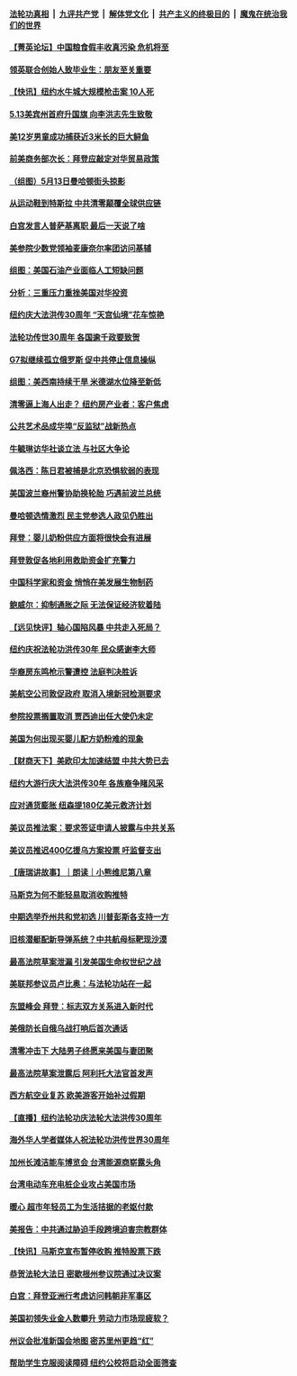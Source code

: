 ####  [法轮功真相](../../../../basic/blob/master/README.md?t=05150731) &nbsp;|&nbsp; [九评共产党](../../../../9ping.md/blob/master/README.md?t=05150731) &nbsp;|&nbsp; [解体党文化](../../../../jtdwh.md/blob/master/README.md?t=05150731)  &nbsp;|&nbsp; [共产主义的终极目的](../../../../gczydzjmd.md/blob/master/README.md?t=05150731) &nbsp;|&nbsp; [魔鬼在统治我们的世界](../../../../mgztzwmdsj.md/blob/master/README.md?t=05150731) 

#### [【菁英论坛】中国粮食假丰收真污染 危机将至](../pages/nsc412/n13736862.md?t=05150731) 

#### [领英联合创始人致毕业生：朋友至关重要](../pages/nsc412/n13736872.md?t=05150731) 

#### [【快讯】纽约水牛城大规模枪击案 10人死](../pages/nsc412/n13737084.md?t=05150731) 

#### [5.13美宾州首府升国旗 向李洪志先生致敬](../pages/nsc412/n13737058.md?t=05150731) 

#### [美12岁男童成功捕获近3米长的巨大鲟鱼](../pages/nsc412/n13736528.md?t=05150731) 

#### [前美商务部次长：拜登应敲定对华贸易政策](../pages/nsc412/n13736985.md?t=05150731) 

#### [（组图）5月13日曼哈顿街头掠影](../pages/nsc412/n13737004.md?t=05150731) 

#### [从运动鞋到特斯拉 中共清零颠覆全球供应链](../pages/nsc412/n13736996.md?t=05150731) 

#### [白宫发言人普萨基离职 最后一天说了啥](../pages/nsc412/n13736969.md?t=05150731) 

#### [美参院少数党领袖麦康奈尔率团访问基辅](../pages/nsc412/n13736977.md?t=05150731) 

#### [组图：美国石油产业面临人工短缺问题](../pages/nsc412/n13736642.md?t=05150731) 

#### [分析：三重压力重挫美国对华投资](../pages/nsc412/n13731653.md?t=05150731) 

#### [纽约庆大法洪传30周年 “天宫仙境”花车惊艳](../pages/nsc412/n13736469.md?t=05150731) 

#### [法轮功传世30周年 各国逾千政要致贺](../pages/nsc412/n13735828.md?t=05150731) 

#### [G7拟继续孤立俄罗斯 促中共停止信息操纵](../pages/nsc412/n13736875.md?t=05150731) 

#### [组图：美西南持续干旱 米德湖水位降至新低](../pages/nsc412/n13734281.md?t=05150731) 

#### [清零逼上海人出走？ 纽约房产业者：客户焦虑](../pages/nsc412/n13736407.md?t=05150731) 

#### [公共艺术品成华埠“反监狱”战新热点](../pages/nsc412/n13736437.md?t=05150731) 

#### [牛毓琳访华社谈立法 与社区大争论](../pages/nsc412/n13736398.md?t=05150731) 

#### [佩洛西：陈日君被捕是北京恐惧软弱的表现](../pages/nsc412/n13736431.md?t=05150731) 

#### [美国波兰裔州警协助换轮胎 巧遇前波兰总统](../pages/nsc412/n13736352.md?t=05150731) 

#### [曼哈顿选情激烈 民主党参选人政见仍胜出](../pages/nsc412/n13736400.md?t=05150731) 

#### [拜登：婴儿奶粉供应方面将很快会有进展](../pages/nsc412/n13736346.md?t=05150731) 

#### [拜登敦促各地利用救助资金扩充警力](../pages/nsc412/n13736293.md?t=05150731) 

#### [中国科学家和资金 悄悄在美发展生物制药](../pages/nsc412/n13736311.md?t=05150731) 

#### [鲍威尔：抑制通胀之际 无法保证经济软着陆](../pages/nsc412/n13736217.md?t=05150731) 

#### [【远见快评】轴心国陷风暴 中共走入死局？](../pages/nsc412/n13736227.md?t=05150731) 

#### [纽约庆祝法轮功洪传30年 民众感谢李大师](../pages/nsc412/n13736244.md?t=05150731) 

#### [华裔房东鸣枪示警遭控 法庭判决胜诉](../pages/nsc412/n13736294.md?t=05150731) 

#### [美航空公司敦促政府 取消入境新冠检测要求](../pages/nsc412/n13736159.md?t=05150731) 

#### [参院投票搁置取消 贾西迪出任大使仍未定](../pages/nsc412/n13736251.md?t=05150731) 

#### [美国为何出现买婴儿配方奶粉难的现象](../pages/nsc412/n13735967.md?t=05150731) 

#### [【财商天下】美欧印太加速结盟 中共大势已去](../pages/nsc412/n13736239.md?t=05150731) 

#### [纽约大游行庆大法洪传30年 各族裔争睹风采](../pages/nsc412/n13736202.md?t=05150731) 

#### [应对通货膨胀 纽森提180亿美元救济计划](../pages/nsc412/n13736230.md?t=05150731) 

#### [美议员推法案：要求签证申请人披露与中共关系](../pages/nsc412/n13736223.md?t=05150731) 

#### [美议员推迟400亿援乌方案投票 吁监督支出](../pages/nsc412/n13736205.md?t=05150731) 

#### [【唐瑞讲故事】｜朗读｜小熊维尼第八章](../pages/nsc412/n13736212.md?t=05150731) 

#### [马斯克为何不能轻易取消收购推特](../pages/nsc412/n13736176.md?t=05150731) 

#### [中期选举乔州共和党初选 川普彭斯各支持一方](../pages/nsc412/n13736039.md?t=05150731) 

#### [旧核潜艇配新导弹系统？中共航母标靶现沙漠](../pages/nsc412/n13735969.md?t=05150731) 

#### [最高法院草案泄漏 引发美国生命权世纪之战](../pages/nsc412/n13733287.md?t=05150731) 

#### [美联邦参议员卢比奥：与法轮功站在一起](../pages/nsc412/n13735749.md?t=05150731) 

#### [东盟峰会 拜登：标志双方关系进入新时代](../pages/nsc412/n13735984.md?t=05150731) 

#### [美俄防长自俄乌战打响后首次通话](../pages/nsc412/n13735971.md?t=05150731) 

#### [清零冲击下 大陆男子终愿来美国与妻团聚](../pages/nsc412/n13735154.md?t=05150731) 

#### [最高法院草案泄露后 阿利托大法官首发声](../pages/nsc412/n13735429.md?t=05150731) 

#### [西方航空业复苏 欧美游客开始补过假期](../pages/nsc412/n13735890.md?t=05150731) 

#### [【直播】纽约法轮功庆法轮大法洪传30周年](../pages/nsc412/n13731491.md?t=05150731) 

#### [海外华人学者媒体人祝法轮功洪传世界30周年](../pages/nsc412/n13735835.md?t=05150731) 

#### [加州长滩洁能车博览会 台湾能源商崭露头角](../pages/nsc412/n13732703.md?t=05150731) 

#### [台湾电动车充电桩企业攻占美国市场](../pages/nsc412/n13734140.md?t=05150731) 

#### [暖心 超市年轻员工为生活拮据的老妪付款](../pages/nsc412/n13735352.md?t=05150731) 

#### [美报告：中共通过胁迫手段跨境迫害宗教群体](../pages/nsc412/n13735743.md?t=05150731) 

#### [【快讯】马斯克宣布暂停收购 推特股票下跌](../pages/nsc412/n13735724.md?t=05150731) 

#### [恭贺法轮大法日 密歇根州参议院通过决议案](../pages/nsc412/n13735241.md?t=05150731) 

#### [白宫：拜登亚洲行考虑访问韩朝非军事区](../pages/nsc412/n13735343.md?t=05150731) 

#### [美国初领失业金人数攀升 劳动力市场现疲软？](../pages/nsc412/n13735138.md?t=05150731) 

#### [州议会批准新国会地图 密苏里州更趋“红”](../pages/nsc412/n13735047.md?t=05150731) 

#### [帮助学生克服阅读障碍 纽约公校将启动全面筛查](../pages/nsc412/n13735108.md?t=05150731) 

